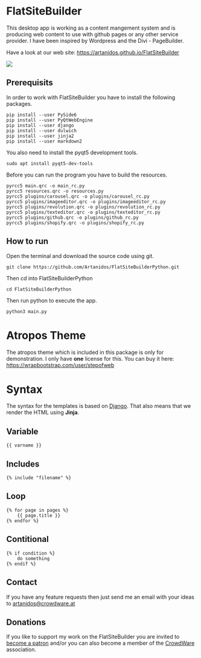 # FlatSiteBuilder

This desktop app is working as a content mangement system and is producing web content to use with github pages or any other service provider.
I have been inspired by Wordpress and the Divi - PageBuilder.

Have a look at our web site: https://artanidos.github.io/FlatSiteBuilder

![](FlatSiteBuilder.png)

## Prerequisits
In order to work with FlatSiteBuilder you have to install the following packages.  
```console
pip install --user PySide6
pip install --user PyQtWebEngine
pip install --user django
pip install --user dulwich
pip install --user jinja2
pip install --user markdown2
```

You also need to install the pyqt5 development tools.
```console
sudo apt install pyqt5-dev-tools
```  

Before you can run the program you have to build the resources.
```console
pyrcc5 main.qrc -o main_rc.py
pyrcc5 resources.qrc -o resources.py
pyrcc5 plugins/carousel.qrc -o plugins/carousel_rc.py
pyrcc5 plugins/imageeditor.qrc -o plugins/imageeditor_rc.py
pyrcc5 plugins/revolution.qrc -o plugins/revolution_rc.py
pyrcc5 plugins/texteditor.qrc -o plugins/texteditor_rc.py
pyrcc5 plugins/github.qrc -o plugins/github_rc.py
pyrcc5 plugins/shopify.qrc -o plugins/shopify_rc.py
```

## How to run
Open the terminal and download the source code using git.
```console
git clone https://github.com/Artanidos/FlatSiteBuilderPython.git
```
Then cd into FlatSiteBuilderPython
```console
cd FlatSiteBuilderPython
```
Then run python to execute the app.
```console
python3 main.py
```


# Atropos Theme
The atropos theme which is included in this package is only for demonstration.
I only have **one** license for this.
You can buy it here: https://wrapbootstrap.com/user/stepofweb

# Syntax
The syntax for the templates is based on [Django](https://www.djangoproject.com/start/). That also means that we render the HTML using **Jinja**.

## Variable
```django
{{ varname }}
```

## Includes
```django
{% include "filename" %}
```

## Loop
```django
{% for page in pages %}
    {{ page.title }}
{% endfor %}
```

## Contitional
```django
{% if condition %}
    do something
{% endif %}
```

## Contact
If you have any feature requests then just send me an email with your ideas to artanidos@crowdware.at

## Donations
If you like to support my work on the FlatSiteBuilder you are invited to [become a patron](https://www.patreon.com/artananda) and/or you can also become a member of the [CrowdWare](https://www.crowdware.at) association. 



